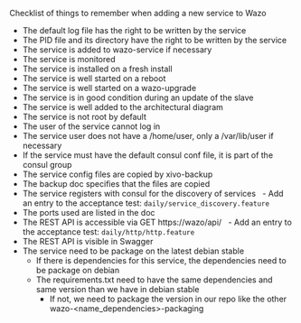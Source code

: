 Checklist of things to remember when adding a new service to Wazo

- The default log file has the right to be written by the service
- The PID file and its directory have the right to be written by the service
- The service is added to wazo-service if necessary
- The service is monitored
- The service is installed on a fresh install
- The service is well started on a reboot
- The service is well started on a wazo-upgrade
- The service is in good condition during an update of the slave
- The service is well added to the architectural diagram
- The service is not root by default
- The user of the service cannot log in
- The service user does not have a /home/user, only a /var/lib/user if necessary
- If the service must have the default consul conf file, it is part of the consul group
- The service config files are copied by xivo-backup
- The backup doc specifies that the files are copied
- The service registers with consul for the discovery of services
  - Add an entry to the acceptance test: `daily/service_discovery.feature`
- The ports used are listed in the doc
- The REST API is accessible via GET https://wazo/api/<service>
  - Add an entry to the acceptance test: `daily/http/http.feature`
- The REST API is visible in Swagger
- The service need to be package on the latest debian stable
  - If there is dependencies for this service, the dependencies need to be package on debian
  - The requirements.txt need to have the same dependencies and same version than we have in debian stable
    - If not, we need to package the version in our repo like the other wazo-<name_dependencies>-packaging
